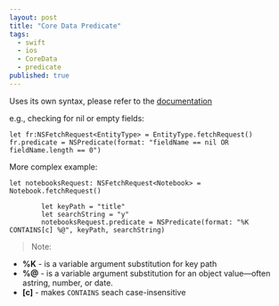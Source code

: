 ```yaml
---
layout: post
title: "Core Data Predicate"
tags:
  - swift
  - ios
  - CoreData
  - predicate
published: true
---
```


Uses its own syntax, please refer to the [documentation](https://developer.apple.com/library/content/documentation/Cocoa/Conceptual/Predicates/Articles/pSyntax.html#//apple_ref/doc/uid/TP40001795-CJBDBHCB)

e.g., checking for nil or empty fields:
	
	let fr:NSFetchRequest<EntityType> = EntityType.fetchRequest()
	fr.predicate = NSPredicate(format: "fieldName == nil OR fieldName.length == 0")

More complex example:

	let notebooksRequest: NSFetchRequest<Notebook> = Notebook.fetchRequest()
	        
	        let keyPath = "title"
	        let searchString = "y"
	        notebooksRequest.predicate = NSPredicate(format: "%K CONTAINS[c] %@", keyPath, searchString)

>Note:
- **%K** - is a variable argument substitution for key path
- **%@** - is a variable argument substitution for an object value—often astring, number, or date.
- **[c]** - makes `CONTAINS` seach case-insensitive